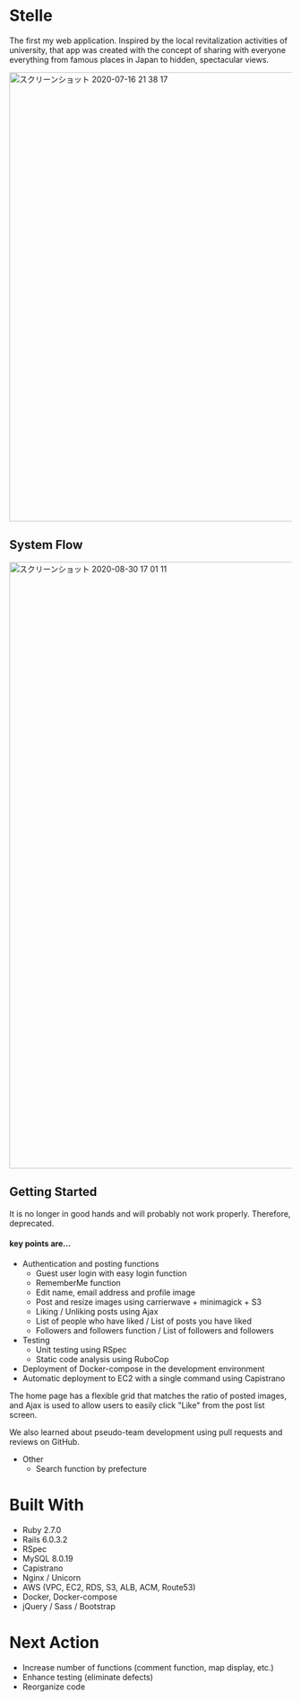 # Stelle

The first my web application.
Inspired by the local revitalization activities of university, that app was created with the concept of sharing with everyone everything from famous places in Japan to hidden, spectacular views.

<img width="800px" alt="スクリーンショット 2020-07-16 21 38 17" src="https://user-images.githubusercontent.com/61341108/87671825-fa8bf500-c7ac-11ea-9360-12c29c468979.png">

## System Flow
<img width="1080" alt="スクリーンショット 2020-08-30 17 01 11" src="https://user-images.githubusercontent.com/61341108/91654292-7b474c00-eae2-11ea-84f2-492c3212c54f.png">

## Getting Started

It is no longer in good hands and will probably not work properly. Therefore, deprecated.

#### key points are...

- Authentication and posting functions
  - Guest user login with easy login function
  - RememberMe function
  - Edit name, email address and profile image
  - Post and resize images using carrierwave + minimagick + S3
  - Liking / Unliking posts using Ajax
  - List of people who have liked / List of posts you have liked
  - Followers and followers function / List of followers and followers
- Testing
  - Unit testing using RSpec
  - Static code analysis using RuboCop
- Deployment of Docker-compose in the development environment
- Automatic deployment to EC2 with a single command using Capistrano

The home page has a flexible grid that matches the ratio of posted images, and Ajax is used to allow users to easily click "Like" from the post list screen.

We also learned about pseudo-team development using pull requests and reviews on GitHub.

- Other
  - Search function by prefecture

# Built With

- Ruby 2.7.0
- Rails 6.0.3.2
- RSpec
- MySQL 8.0.19
- Capistrano
- Nginx / Unicorn
- AWS (VPC, EC2, RDS, S3, ALB, ACM, Route53)
- Docker, Docker-compose
- jQuery / Sass / Bootstrap

# Next Action

- Increase number of functions (comment function, map display, etc.)
- Enhance testing (eliminate defects)
- Reorganize code
